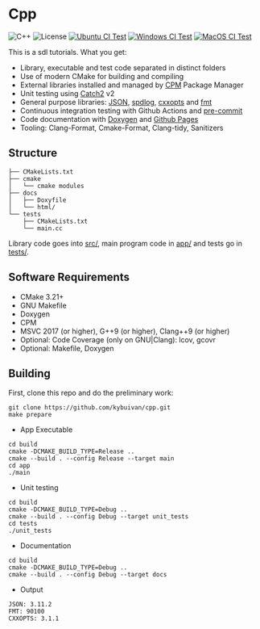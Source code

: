 # Cpp

![C++](https://img.shields.io/badge/C%2B%2B-11%2F14%2F17%2F20%2F23-blue)
![License](https://camo.githubusercontent.com/890acbdcb87868b382af9a4b1fac507b9659d9bf/68747470733a2f2f696d672e736869656c64732e696f2f62616467652f6c6963656e73652d4d49542d626c75652e737667)
[![Ubuntu CI Test](https://github.com/kybuivan/cpp/actions/workflows/ubuntu.yml/badge.svg)](https://github.com/kybuivan/cpp/actions/workflows/ubuntu.yml)
[![Windows CI Test](https://github.com/kybuivan/cpp/actions/workflows/windows.yml/badge.svg)](https://github.com/kybuivan/cpp/actions/workflows/windows.yml)
[![MacOS CI Test](https://github.com/kybuivan/cpp/actions/workflows/macos.yml/badge.svg)](https://github.com/kybuivan/cpp/actions/workflows/macos.yml)

This is a sdl tutorials. What you get:

-   Library, executable and test code separated in distinct folders
-   Use of modern CMake for building and compiling
-   External libraries installed and managed by [CPM](https://github.com/cpm-cmake/CPM.cmake) Package Manager
-   Unit testing using [Catch2](https://github.com/catchorg/Catch2) v2
-   General purpose libraries: [JSON](https://github.com/nlohmann/json), [spdlog](https://github.com/gabime/spdlog), [cxxopts](https://github.com/jarro2783/cxxopts) and [fmt](https://github.com/fmtlib/fmt)
-   Continuous integration testing with Github Actions and [pre-commit](https://pre-commit.com/)
-   Code documentation with [Doxygen](https://doxygen.nl/) and [Github Pages](https://franneck94.github.io/CppProjectTemplate/)
-   Tooling: Clang-Format, Cmake-Format, Clang-tidy, Sanitizers

## Structure

```text
├── CMakeLists.txt
├── cmake
│   └── cmake modules
├── docs
│   ├── Doxyfile
│   └── html/
└── tests
    ├── CMakeLists.txt
    └── main.cc
```

Library code goes into [src/](src/), main program code in [app/](app) and tests go in [tests/](tests/).

## Software Requirements

-   CMake 3.21+
-   GNU Makefile
-   Doxygen
-   CPM
-   MSVC 2017 (or higher), G++9 (or higher), Clang++9 (or higher)
-   Optional: Code Coverage (only on GNU|Clang): lcov, gcovr
-   Optional: Makefile, Doxygen

## Building

First, clone this repo and do the preliminary work:

```shell
git clone https://github.com/kybuivan/cpp.git
make prepare
```

-   App Executable

```shell
cd build
cmake -DCMAKE_BUILD_TYPE=Release ..
cmake --build . --config Release --target main
cd app
./main
```

-   Unit testing

```shell
cd build
cmake -DCMAKE_BUILD_TYPE=Debug ..
cmake --build . --config Debug --target unit_tests
cd tests
./unit_tests
```

-   Documentation

```shell
cd build
cmake -DCMAKE_BUILD_TYPE=Debug ..
cmake --build . --config Debug --target docs
```

-   Output

```shell
JSON: 3.11.2
FMT: 90100
CXXOPTS: 3.1.1
```
